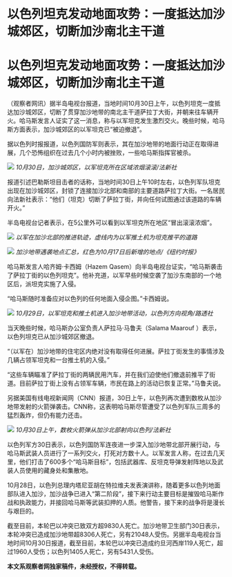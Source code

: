 # 以色列坦克发动地面攻势：一度抵达加沙城郊区，切断加沙南北主干道

# 以色列坦克发动地面攻势：一度抵达加沙城郊区，切断加沙南北主干道

（观察者网讯）据半岛电视台报道，当地时间10月30日上午，以色列坦克一度抵达加沙城郊区，切断了贯穿加沙地带的南北主干道萨拉丁大街，并朝来往车辆开火。哈马斯发言人证实了这一消息，称与以军坦克发生激烈交火。晚些时候，哈马斯方面表示，加沙城郊区的以军坦克已“被迫撤退”。

据以色列时报报道，以色列国防军则表示，其在加沙地带的地面行动正在取得进展，几个恐怖组织在过去几个小时内被挫败，一些哈马斯指挥官被杀。

![](https://inews.gtimg.com/om_bt/OQnMZ4CYhuNYSyCVdfr0hSwKxMV_rmF4oQZW4yiN4_HRIAA/1000)
_10月30日，加沙城郊区，以军坦克所在区域浓烟滚滚/法新社_

报道引述巴勒斯坦目击者的话称，当地时间30日上午10时左右，以色列军队坦克出现在加沙城郊区，封锁了连接加沙北部和南部的主要道路萨拉丁大街。一名居民向法新社表示：“他们（坦克）切断了萨拉丁街，并向任何试图通过该道路的车辆开火。”

半岛电视台记者表示，在5公里外可以看到以军坦克所在地区“冒出滚滚浓烟”。

![](https://inews.gtimg.com/om_bt/OHoENsvHbUr8qhCZq50n3vLtnqoajHxQKHokX2p5YNLKgAA/1000)
_以军在加沙北部的推进轨迹，虚线内为以军推土机为坦克推平的道路_

![](https://inews.gtimg.com/om_bt/OaLRV94_4Ye6eIcXH8RanFbvfyGY01Kpb_l6qjbV5d3RAAA/1000)
_加沙地带遇袭地点汇总，红色为10月17日后新增的地点/《纽约时报》_

哈马斯发言人哈齐姆·卡西姆（Hazem
Qasem）向半岛电视台证实，“哈马斯袭击了萨拉丁街的以色列坦克”。他补充道，以军早些时候空袭了加沙东南部的一个地区后，派坦克实施了入侵。

“哈马斯随时准备应对以色列的任何地面入侵企图。”卡西姆说。

![](https://inews.gtimg.com/om_bt/O6q2dy9dcOzghssms0oCDW9G-91g_9Nuvb1kzVMq2VVIUAA/1000)
_10月29日，以军坦克和推土机进入加沙地带活动，以色列方向视角/路透社_

当天晚些时候，哈马斯办公室负责人萨拉马·马鲁夫（Salama Maarouf ）表示，以色列坦克已从加沙城郊区撤退。

“（以军在）加沙地带的住宅区内绝对没有取得任何进展。萨拉丁街发生的事情涉及几辆占领军坦克和一台推土机的入侵。”

“这些车辆瞄准了萨拉丁街的两辆民用汽车，并在我们迫使他们撤退前推平了街道。目前萨拉丁街上没有占领军车辆，市民在路上的活动已恢复正常。”马鲁夫说。

另据美国有线电视新闻网（CNN）报道，30日上午，以色列再次遭到数枚从加沙地带发射的火箭弹袭击。CNN称，这表明哈马斯尽管遭受了以色列军队三周多的猛烈轰炸，但仍有能力还击。

![](https://inews.gtimg.com/om_bt/Ok4bs3ZFr2CoEWIJBZsGIdTcKdaVB76lOSukJHAbVzB7QAA/1000)
_10月30日上午，数枚火箭弹从加沙北部射向以色列/法新社_

以色列军方30日表示，以色列国防军连夜进一步深入加沙地带北部开展行动，与哈马斯武装人员进行了一系列交火，打死对方数十人。以军发言人称，在过去几天里，他们打击了600多个“哈马斯目标”，包括武器库、反坦克导弹发射阵地以及武装人员使用的藏身处和集散地。

10月28日，以色列总理内塔尼亚胡在特拉维夫发表演讲称，随着更多以色列地面部队进入加沙，加沙战争已进入“第二阶段”，接下来行动主要目标是摧毁哈马斯作战和执政能力，并接回哈马斯等武装扣押的人质。他警告，接下来的战争将是漫长与艰巨的。

截至目前，本轮巴以冲突已致双方超9830人死亡。加沙地带卫生部门30日表示，本轮冲突已造成加沙地带超8306人死亡，另有21048人受伤。另据半岛电视台当地时间10月30日报道，截至目前，本轮巴以冲突已造成约旦河西岸119人死亡，超过1960人受伤；以色列1405人死亡，另有5431人受伤。

**本文系观察者网独家稿件，未经授权，不得转载。**

